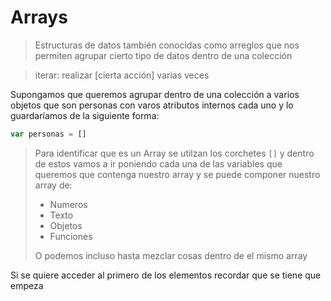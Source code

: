 # Arrays
> Estructuras de datos también conocidas como arreglos que nos permiten agrupar cierto tipo de datos dentro de una colección

>iterar: realizar [cierta acción] varias veces

Supongamos que queremos agrupar dentro de una colección a varios objetos que son personas con varos atributos internos cada uno y lo guardaríamos de la siguiente forma:

```js
var personas = []
```
> Para identificar que es un Array se utilzan los corchetes ```[]``` y dentro de estos vamos a ir poniendo cada una de las variables que queremos que contenga nuestro array y se puede componer nuestro array de:
> * Numeros
> * Texto
> * Objetos
> * Funciones
> 
>O podemos incluso hasta mezclar cosas dentro de el mismo array 

Si se quiere acceder al primero de los elementos recordar que se tiene que empeza